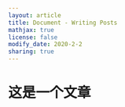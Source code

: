 ```yaml
---
layout: article
title: Document - Writing Posts
mathjax: true
license: false
modify_date: 2020-2-2
sharing: true
---
```


# 这是一个文章